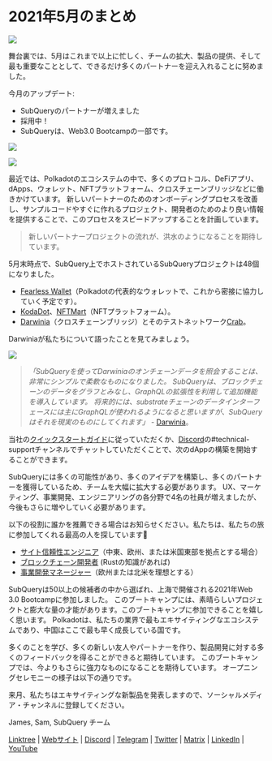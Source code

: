 # 2021年5月のまとめ

![](https://miro.medium.com/max/1400/1*5E_eIJBTvHI7W24ib_Syvw.png)

舞台裏では、5月はこれまで以上に忙しく、チームの拡大、製品の提供、そして最も重要なこととして、できるだけ多くのパートナーを迎え入れることに努めました。

今月のアップデート:

-   SubQueryのパートナーが増えました
-   採用中！
-   SubQueryは、Web3.0 Bootcampの一部です。

![](https://miro.medium.com/freeze/max/60/1*bFOaBnLZUfhRxiQa7fjbwA.gif?q=20)

![](https://miro.medium.com/max/640/1*bFOaBnLZUfhRxiQa7fjbwA.gif)

最近では、Polkadotのエコシステムの中で、多くのプロトコル、DeFiアプリ、dApps、ウォレット、NFTプラットフォーム、クロスチェーンブリッジなどに働きかけています。 新しいパートナーのためのオンボーディングプロセスを改善し、サンプルコードやすぐに作れるプロジェクト、開発者のためのより良い情報を提供することで、このプロセスをスピードアップすることを計画しています。

> 新しいパートナープロジェクトの流れが、洪水のようになることを期待しています。

5月末時点で、SubQuery上でホストされているSubQueryプロジェクトは48個になりました。

-   [Fearless Wallet](https://fearlesswallet.io/)（Polkadotの代表的なウォレットで、これから密接に協力していく予定です）。
-   [KodaDot](https://kodadot.xyz/)、[NFTMart](https://www.nftmart.io/)（NFTプラットフォーム）。
-   [Darwinia](https://explorer.subquery.network/subquery/darwinia-network/darwinia)（クロスチェーンブリッジ）とそのテストネットワーク[Crab](https://explorer.subquery.network/subquery/wuminzhe/crab)。

Darwiniaが私たちについて語ったことを見てみましょう。

![](https://miro.medium.com/max/1400/0*Bc8P3mcH6rz-KtT0)

> _「SubQueryを使ってDarwiniaのオンチェーンデータを照会することは、非常にシンプルで柔軟なものになりました。 SubQueryは、ブロックチェーンのデータをグラフとみなし、GraphQLの拡張性を利用して追加機能を導入しています。 将来的には、substrateチェーンのデータインターフェースには主にGraphQLが使われるようになると思いますが、SubQueryはそれを現実のものにしてくれます」_ - [Darwinia](https://subquery.medium.com/darwinias-network-data-is-now-available-for-free-in-subquery-b4f51c73fb15)。

当社の[クイックスタートガイド](https://doc.subquery.network/quickstart.html)に従っていただくか、[Discord](https://discord.com/invite/78zg8aBSMG)の#technical-supportチャンネルでチャットしていただくことで、次のdAppの構築を開始することができます。

SubQueryには多くの可能性があり、多くのアイデアを構築し、多くのパートナーを獲得しているため、チームを大幅に拡大する必要があります。 UX、マーケティング、事業開発、エンジニアリングの各分野で4名の社員が増えましたが、今後もさらに増やしていく必要があります。

以下の役割に誰かを推薦できる場合はお知らせください。私たちは、私たちの旅に参加してくれる最高の人を探しています🚀

-   [サイト信頼性エンジニア](https://dash.recooty.com/openings/details/e44cf9762b402f5d8b5bc36f60304a15)（中東、欧州、または米国東部を拠点とする場合）
-   [ブロックチェーン開発者](https://dash.recooty.com/openings/details/9578a63fbe545bd82cc5bbe749636af1) (Rustの知識があれば)
-   [事業開発マネージャー](https://rcty.co/3coJPrV)（欧州または北米を理想とする）

SubQueryは50以上の候補者の中から選ばれ、上海で開催される2021年Web 3.0 Bootcampに参加しました。 このブートキャンプには、素晴らしいプロジェクトと膨大な量の才能があります。このブートキャンプに参加できることを嬉しく思います。 Polkadotは、私たちの業界で最もエキサイティングなエコシステムであり、中国はここで最も早く成長している国です。

多くのことを学び、多くの新しい友人やパートナーを作り、製品開発に対する多くのフィードバックを得ることができると期待しています。 このブートキャンプでは、今よりもさらに強力なものになることを期待しています。 オープニングセレモニーの様子は以下の通りです。

来月、私たちはエキサイティングな新製品を発表しますので、ソーシャルメディア・チャンネルに登録してください。

James, Sam, SubQuery チーム

[Linktree](https://subquery.network/) | [Webサイト](mailto:hello@subquery.network) | [Discord](https://discord.com/invite/78zg8aBSMG) | [Telegram](https://t.me/subquerynetwork) | [Twitter](https://twitter.com/subquerynetwork) | [Matrix](https://matrix.to/#/#subquery:matrix.org) | [LinkedIn](https://www.linkedin.com/company/subquery) | [YouTube](https://subquery.medium.com/)